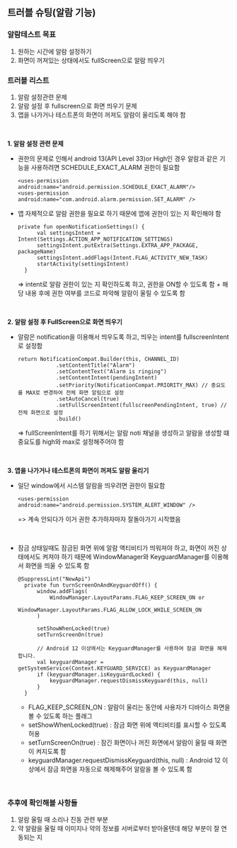 ## 트러블 슈팅(알람 기능)

### 알람테스트 목표
1) 원하는 시간에 알람 설정하기
2) 화면이 꺼져있는 상태에서도 fullScreen으로 알람 띄우기

### 트러블 리스트
1) 알람 설정관련 문제
2) 알람 설정 후 fullscreen으로 화면 띄우기 문제
3) 앱을 나가거나 테스트폰의 화면이 꺼져도 알람이 울리도록 해야 함
</br>

**1. 알람 설정 관련 문제**
- 권한의 문제로 인해서 android 13(API Level 33)or High인 경우 알람과 같은 기능을 사용하려면 SCHEDULE_EXACT_ALARM 권한이 필요함

  ```
  <uses-permission android:name="android.permission.SCHEDULE_EXACT_ALARM"/>
  <uses-permission android:name="com.android.alarm.permission.SET_ALARM" />
  ```
- 앱 자체적으로 알람 권한을 필요로 하기 때문에 앱에 권한이 있는 지 확인해야 함
  ```
  private fun openNotificationSettings() {
        val settingsIntent = Intent(Settings.ACTION_APP_NOTIFICATION_SETTINGS)
        settingsIntent.putExtra(Settings.EXTRA_APP_PACKAGE, packageName)
        settingsIntent.addFlags(Intent.FLAG_ACTIVITY_NEW_TASK)
        startActivity(settingsIntent)
    }
  ```
  => intent로 알람 권한이 있는 지 확인하도록 하고, 권한을 ON할 수 있도록 함 + 해당 내용 후에 권한 여부를 코드로 파악해 알람이 울릴 수 있도록 함
</br>

**2. 알람 설정 후 FullScreen으로 화면 띄우기**
- 알람은 notification을 이용해서 띄우도록 하고, 띄우는 intent를 fullscreenIntent로 설정함 
  ```
  return NotificationCompat.Builder(this, CHANNEL_ID)
              .setContentTitle("Alarm")
              .setContentText("Alarm is ringing")
              .setContentIntent(pendingIntent)
              .setPriority(NotificationCompat.PRIORITY_MAX) // 중요도를 MAX로 변경하여 전체 화면 알림으로 설정
              .setAutoCancel(true)
              .setFullScreenIntent(fullscreenPendingIntent, true) // 전체 화면으로 설정
              .build()
  ```
  => fullScreenIntent를 하기 위해서는 알람 noti 채널을 생성하고 알람을 생성할 떄 중요도를 high와 max로 설정해주어야 함
</br>

**3. 앱을 나가거나 테스트폰의 화면이 꺼져도 알람 울리기**
- 일단 window에서 시스템 알람을 띄우려면 권한이 필요함
  ```
  <uses-permission android:name="android.permission.SYSTEM_ALERT_WINDOW" />
  ```
  => 계속 안되다가 이거 권한 추가하자마자 잘돌아가기 시작했음
</br>

- 잠금 상태일때도 잠금된 화면 위에 알람 액티비티가 띄워져야 하고, 화면이 꺼진 상태에서도 켜져야 하기 때문에 WindowManager와 KeyguardManager를 이용해서 화면을 띄울 수 있도록 함
  ```
  @SuppressLint("NewApi")
    private fun turnScreenOnAndKeyguardOff() {
        window.addFlags(
            WindowManager.LayoutParams.FLAG_KEEP_SCREEN_ON or
                    WindowManager.LayoutParams.FLAG_ALLOW_LOCK_WHILE_SCREEN_ON
        )

        setShowWhenLocked(true)
        setTurnScreenOn(true)

        // Android 12 이상에서는 KeyguardManager를 사용하여 잠금 화면을 해제합니다.
        val keyguardManager = getSystemService(Context.KEYGUARD_SERVICE) as KeyguardManager
        if (keyguardManager.isKeyguardLocked) {
            keyguardManager.requestDismissKeyguard(this, null)
        }
    }
  ```
  - FLAG_KEEP_SCREEN_ON : 알람이 울리는 동안에 사용자가 디바이스 화면을 볼 수 있도록 하는 플래그
  - setShowWhenLocked(true) : 잠금 화면 위에 액티비티를 표시할 수 있도록 허용
  - setTurnScreenOn(true) : 잠긴 화면이나 꺼진 화면에서 알람이 울릴 때 화면이 켜지도록 함
  - keyguardManager.requestDismissKeyguard(this, null) : Android 12 이상에서 잠금 화면을 자동으로 해제해주어 알람을 볼 수 있도록 함 
</br>

### 추후에 확인해볼 사항들
1) 알람 울릴 때 소리나 진동 관련 부분
2) 약 알람을 울릴 때 이미지나 약의 정보를 서버로부터 받아올텐데 해당 부분이 잘 연동되는 지
